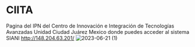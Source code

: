 # CIITA
Pagina del IPN del Centro de Innovación e Integración de Tecnologías Avanzadas Unidad Ciudad Juárez Mexico donde puedes acceder al sistema SIANI
http://148.204.63.201/
![2023-06-21 (1)](https://github.com/JoseJonatan/CIITA/assets/55114191/dc19eff6-e60d-4b82-ac71-39a510f3cb1f)

